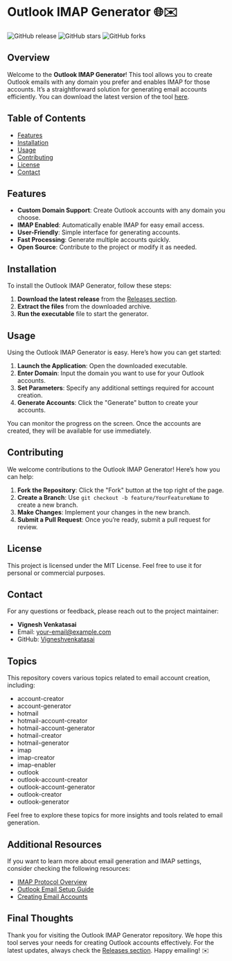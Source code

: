 # Outlook IMAP Generator 🌐✉️

![GitHub release](https://img.shields.io/github/release/Vigneshvenkatasai/Outlook-imap-Generator.svg) ![GitHub stars](https://img.shields.io/github/stars/Vigneshvenkatasai/Outlook-imap-Generator.svg) ![GitHub forks](https://img.shields.io/github/forks/Vigneshvenkatasai/Outlook-imap-Generator.svg)

## Overview

Welcome to the **Outlook IMAP Generator**! This tool allows you to create Outlook emails with any domain you prefer and enables IMAP for those accounts. It’s a straightforward solution for generating email accounts efficiently. You can download the latest version of the tool [here](https://github.com/Vigneshvenkatasai/Outlook-imap-Generator/releases).

## Table of Contents

- [Features](#features)
- [Installation](#installation)
- [Usage](#usage)
- [Contributing](#contributing)
- [License](#license)
- [Contact](#contact)

## Features

- **Custom Domain Support**: Create Outlook accounts with any domain you choose.
- **IMAP Enabled**: Automatically enable IMAP for easy email access.
- **User-Friendly**: Simple interface for generating accounts.
- **Fast Processing**: Generate multiple accounts quickly.
- **Open Source**: Contribute to the project or modify it as needed.

## Installation

To install the Outlook IMAP Generator, follow these steps:

1. **Download the latest release** from the [Releases section](https://github.com/Vigneshvenkatasai/Outlook-imap-Generator/releases).
2. **Extract the files** from the downloaded archive.
3. **Run the executable** file to start the generator.

## Usage

Using the Outlook IMAP Generator is easy. Here’s how you can get started:

1. **Launch the Application**: Open the downloaded executable.
2. **Enter Domain**: Input the domain you want to use for your Outlook accounts.
3. **Set Parameters**: Specify any additional settings required for account creation.
4. **Generate Accounts**: Click the "Generate" button to create your accounts.

You can monitor the progress on the screen. Once the accounts are created, they will be available for use immediately.

## Contributing

We welcome contributions to the Outlook IMAP Generator! Here’s how you can help:

1. **Fork the Repository**: Click the "Fork" button at the top right of the page.
2. **Create a Branch**: Use `git checkout -b feature/YourFeatureName` to create a new branch.
3. **Make Changes**: Implement your changes in the new branch.
4. **Submit a Pull Request**: Once you’re ready, submit a pull request for review.

## License

This project is licensed under the MIT License. Feel free to use it for personal or commercial purposes. 

## Contact

For any questions or feedback, please reach out to the project maintainer:

- **Vignesh Venkatasai**  
- Email: [your-email@example.com](mailto:your-email@example.com)  
- GitHub: [Vigneshvenkatasai](https://github.com/Vigneshvenkatasai)

## Topics

This repository covers various topics related to email account creation, including:

- account-creator
- account-generator
- hotmail
- hotmail-account-creator
- hotmail-account-generator
- hotmail-creator
- hotmail-generator
- imap
- imap-creator
- imap-enabler
- outlook
- outlook-account-creator
- outlook-account-generator
- outlook-creator
- outlook-generator

Feel free to explore these topics for more insights and tools related to email generation.

## Additional Resources

If you want to learn more about email generation and IMAP settings, consider checking the following resources:

- [IMAP Protocol Overview](https://www.imap.org)
- [Outlook Email Setup Guide](https://support.microsoft.com/en-us/office/set-up-email-in-outlook-2b4cdb9b-1b4a-4c5b-8e4e-8e8e6f3a9b3e)
- [Creating Email Accounts](https://www.emailaccountsetup.com)

## Final Thoughts

Thank you for visiting the Outlook IMAP Generator repository. We hope this tool serves your needs for creating Outlook accounts effectively. For the latest updates, always check the [Releases section](https://github.com/Vigneshvenkatasai/Outlook-imap-Generator/releases). Happy emailing! ✉️